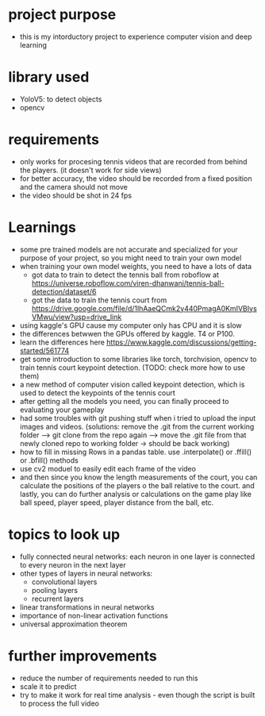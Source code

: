 # project purpose
- this is my intorductory project to experience computer vision and deep learning

# library used
- YoloV5: to detect objects
- opencv

# requirements
- only works for procesing tennis videos that are recorded from behind the players. (it doesn't work for side views)
- for better accuracy, the video should be recorded from a fixed position and the camera should not move
- the video should be shot in 24 fps

# Learnings
- some pre trained models are not accurate and specialized for your purpose of your project, so you might need to train your own model
- when training your own model weights, you need to have a lots of data
    - got data to train to detect the tennis ball from roboflow at https://universe.roboflow.com/viren-dhanwani/tennis-ball-detection/dataset/6
    - got the data to train the tennis court from https://drive.google.com/file/d/1lhAaeQCmk2y440PmagA0KmIVBIysVMwu/view?usp=drive_link 
- using kaggle's GPU cause my computer only has CPU and it is slow
- the differences betwwen the GPUs offered by kaggle. T4 or P100.
- learn the differences here https://www.kaggle.com/discussions/getting-started/561774
- get some introduction to some libraries like torch, torchvision, opencv to train tennis court keypoint detection. (TODO: check more how to use them)
- a new method of computer vision called keypoint detection, which is used to detect the keypoints of the tennis court
- after getting all the models you need, you can finally proceed to evaluating your gameplay
- had some troubles with git pushing stuff when i tried to upload the input images and videos. (solutions: remove the .git from the current working folder --> git clone from the repo again --> move the .git file from that newly cloned repo to working folder -> should be back working)
- how to fill in missing Rows in a pandas table. use .interpolate() or .ffill() or .bfill() methods
- use cv2 moduel to easily edit each frame of the video
- and then since you know the length measurements of the court, you can calculate the positions of the players o the ball relative to the court. and lastly, you can do further analysis or calculations on the game play like ball speed, player speed, player distance from the ball, etc.

# topics to look up
- fully connected neural networks: each neuron in one layer is connected to every neuron in the next layer
- other types of layers in neural networks: 
  - convolutional layers
  - pooling layers
  - recurrent layers
- linear transformations in neural networks
- importance of non-linear activation functions
- universal approximation theorem

# further improvements
- reduce the number of requirements needed to run this
- scale it to predict
- try to make it work for real time analysis - even though the script is built to process the full video